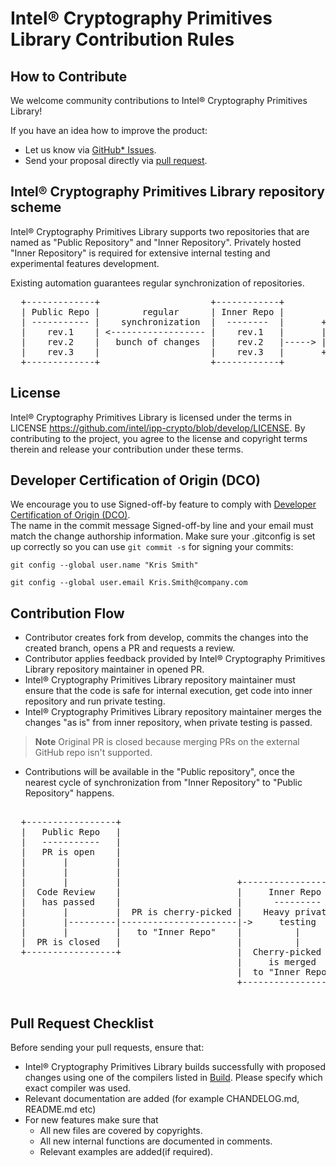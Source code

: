 Intel® Cryptography Primitives Library Contribution Rules
=========================================================

## How to Contribute

We welcome community contributions to Intel® Cryptography Primitives Library!

If you have an idea how to improve the product:

 - Let us know via [GitHub* Issues](https://github.com/intel/ipp-crypto/issues).
 - Send your proposal directly via [pull request](https://github.com/intel/ipp-crypto/pulls).



## Intel® Cryptography Primitives Library repository scheme

Intel® Cryptography Primitives Library supports two repositories that are named as "Public Repository" and "Inner Repository". Privately hosted "Inner Repository" is required for extensive internal testing and experimental features development.

Existing automation guarantees regular synchronization of repositories.

<pre>
  +-------------+                     +------------+
  | Public Repo |        regular      | Inner Repo |
  | ----------- |    synchronization  |  --------  |       +----------+
  |    rev.1    | <------------------ |    rev.1   |       | internal |
  |    rev.2    |   bunch of changes  |    rev.2   |-----> | testing  |
  |    rev.3    |                     |    rev.3   |       +----------+
  +-------------+                     +------------+
</pre>

## License
Intel® Cryptography Primitives Library is licensed under the terms in LICENSE <https://github.com/intel/ipp-crypto/blob/develop/LICENSE>. By contributing to the project, you agree to the license and copyright terms therein and release your contribution under these terms.

## Developer Certification of Origin (DCO)
We encourage you to use Signed-off-by feature to comply with [Developer Certification of Origin (DCO)](https://developercertificate.org/).  
The name in the commit message Signed-off-by line and your email must match the change authorship information.  Make sure your .gitconfig is set up correctly so you can use `git commit -s` for signing your commits: 

`git config --global user.name "Kris Smith"`

`git config --global user.email Kris.Smith@company.com`

## Contribution Flow

- Contributor creates fork from develop, commits the changes into the created branch, opens a PR and requests a review.
- Contributor applies feedback provided by Intel® Cryptography Primitives Library repository maintainer in opened PR.
- Intel® Cryptography Primitives Library repository maintainer must ensure that the code is safe for internal execution, get code into inner repository and run private testing.
- Intel® Cryptography Primitives Library repository maintainer merges the changes "as is" from inner repository, when private testing is passed.
> **Note**
> Original PR is closed because merging PRs on the external GitHub repo isn't supported.

- Contributions will be available in the "Public repository", once the nearest cycle of synchronization from "Inner Repository" to "Public Repository" happens.

<pre>

  +-----------------+
  |   Public Repo   |
  |   -----------   |
  |   PR is open    |
  |       |         |
  |       |         |
  |       |         |                      +--------------------+
  |  Code Review    |                      |     Inner Repo     |
  |   has passed    |                      |      ---------     |
  |       |         |  PR is cherry-picked |    Heavy private   |
  |       |---------|----------------------|->     testing      |
  |       |         |   to "Inner Repo"    |          |         |
  |  PR is closed   |                      |          |         |
  +-----------------+                      |  Cherry-picked PR  |
                                           |     is merged      |
                                           |  to "Inner Repo"   |
                                           +--------------------+

</pre>

## Pull Request Checklist
Before sending your pull requests, ensure that:
 - Intel® Cryptography Primitives Library builds successfully with proposed changes using one of the compilers listed in [Build](./BUILD.md). Please specify which exact compiler was used.
 - Relevant documentation are added (for example CHANDELOG.md, README.md etc)
 - For new features make sure that
    - All new files are covered by copyrights.
    - All new internal functions are documented in comments.
    - Relevant examples are added(if required).

